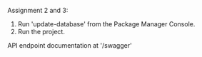 Assignment 2 and 3:

1. Run 'update-database' from the Package Manager Console.
2. Run the project.

API endpoint documentation at '/swagger'